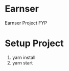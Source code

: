 # Earnser
Earnser Project FYP

# Setup Project
1. yarn install
2. yarn start



<!-- https://codesandbox.io/s/21q5i?file=/src/component/Cards.jshttps://codesandbox.io/s/21q5i?file=/src/component/Cards.js -->
<!-- https://icons.getbootstrap.com/#usage -->
<!-- https://react-bootstrap.netlify.app/components/offcanvas/#offcanvas -->

